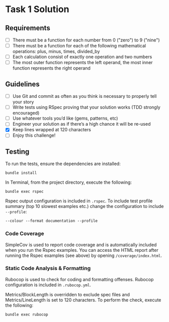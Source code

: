 # Task 1 Solution

## Requirements

- [ ] There must be a function for each number from 0 ("zero") to 9 ("nine")
- [ ] There must be a function for each of the following mathematical operations: plus, minus, times, divided_by
- [ ] Each calculation consist of exactly one operation and two numbers
- [ ] The most outer function represents the left operand, the most inner function represents the right operand

## Guidelines

- [ ] Use Git and commit as often as you think is necessary to properly tell your story
- [ ] Write tests using RSpec proving that your solution works (TDD strongly encouraged)
- [ ] Use whatever tools you’d like (gems, patterns, etc)
- [ ] Engineer your solution as if there’s a high chance it will be re-used
- [x] Keep lines wrapped at 120 characters
- [ ] Enjoy this challenge!

## Testing

To run the tests, ensure the dependencies are installed:
```
bundle install
```

In Terminal, from the project directory, execute the following:
```
bundle exec rspec
```

Rspec output configuration is included in `.rspec`. To include test profile summary (top 10 slowest examples etc.) change the configuration to include `--profile`:

```
--colour --format documentation --profile
```

### Code Coverage

SimpleCov is used to report code coverage and is automatically included when you run the Rspec examples. You can access the HTML report after running the Rspec examples (see above) by opening `/coverage/index.html`.

### Static Code Analysis & Formatting

Rubocop is used to check for coding and formatting offenses. Rubocop configuration is included in `.rubocop.yml`.

Metrics/BlockLength is overridden to exclude spec files and Metrics/LineLength is set to 120 characters. To perform the check, execute the following:
```
bundle exec rubocop
```
